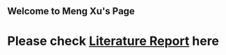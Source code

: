 ## Welcome to Meng Xu's Page


# Please check [Literature Report](https://MengIrisXu/mengxu.github.io/paper.md) here


